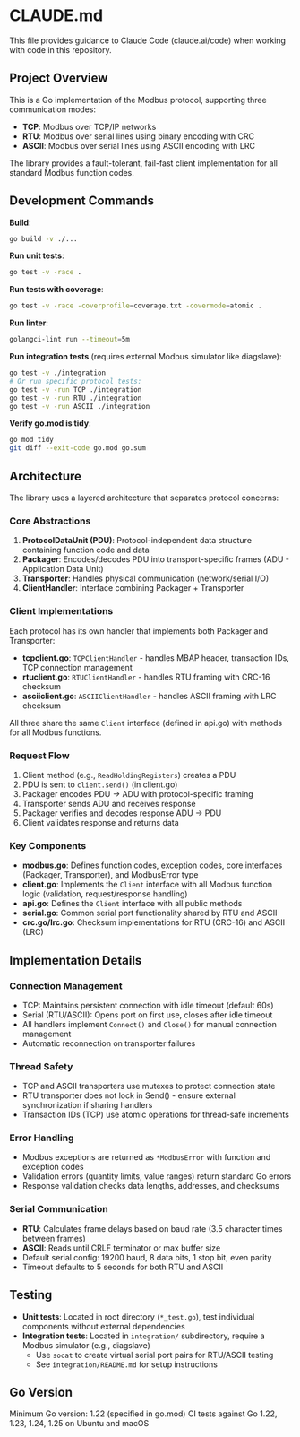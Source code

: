 # CLAUDE.md

This file provides guidance to Claude Code (claude.ai/code) when working with code in this repository.

## Project Overview

This is a Go implementation of the Modbus protocol, supporting three communication modes:
- **TCP**: Modbus over TCP/IP networks
- **RTU**: Modbus over serial lines using binary encoding with CRC
- **ASCII**: Modbus over serial lines using ASCII encoding with LRC

The library provides a fault-tolerant, fail-fast client implementation for all standard Modbus function codes.

## Development Commands

**Build**:
```bash
go build -v ./...
```

**Run unit tests**:
```bash
go test -v -race .
```

**Run tests with coverage**:
```bash
go test -v -race -coverprofile=coverage.txt -covermode=atomic .
```

**Run linter**:
```bash
golangci-lint run --timeout=5m
```

**Run integration tests** (requires external Modbus simulator like diagslave):
```bash
go test -v ./integration
# Or run specific protocol tests:
go test -v -run TCP ./integration
go test -v -run RTU ./integration
go test -v -run ASCII ./integration
```

**Verify go.mod is tidy**:
```bash
go mod tidy
git diff --exit-code go.mod go.sum
```

## Architecture

The library uses a layered architecture that separates protocol concerns:

### Core Abstractions

1. **ProtocolDataUnit (PDU)**: Protocol-independent data structure containing function code and data
2. **Packager**: Encodes/decodes PDU into transport-specific frames (ADU - Application Data Unit)
3. **Transporter**: Handles physical communication (network/serial I/O)
4. **ClientHandler**: Interface combining Packager + Transporter

### Client Implementations

Each protocol has its own handler that implements both Packager and Transporter:

- **tcpclient.go**: `TCPClientHandler` - handles MBAP header, transaction IDs, TCP connection management
- **rtuclient.go**: `RTUClientHandler` - handles RTU framing with CRC-16 checksum
- **asciiclient.go**: `ASCIIClientHandler` - handles ASCII framing with LRC checksum

All three share the same `Client` interface (defined in api.go) with methods for all Modbus functions.

### Request Flow

1. Client method (e.g., `ReadHoldingRegisters`) creates a PDU
2. PDU is sent to `client.send()` (in client.go)
3. Packager encodes PDU → ADU with protocol-specific framing
4. Transporter sends ADU and receives response
5. Packager verifies and decodes response ADU → PDU
6. Client validates response and returns data

### Key Components

- **modbus.go**: Defines function codes, exception codes, core interfaces (Packager, Transporter), and ModbusError type
- **client.go**: Implements the `Client` interface with all Modbus function logic (validation, request/response handling)
- **api.go**: Defines the `Client` interface with all public methods
- **serial.go**: Common serial port functionality shared by RTU and ASCII
- **crc.go/lrc.go**: Checksum implementations for RTU (CRC-16) and ASCII (LRC)

## Implementation Details

### Connection Management

- TCP: Maintains persistent connection with idle timeout (default 60s)
- Serial (RTU/ASCII): Opens port on first use, closes after idle timeout
- All handlers implement `Connect()` and `Close()` for manual connection management
- Automatic reconnection on transporter failures

### Thread Safety

- TCP and ASCII transporters use mutexes to protect connection state
- RTU transporter does not lock in Send() - ensure external synchronization if sharing handlers
- Transaction IDs (TCP) use atomic operations for thread-safe increments

### Error Handling

- Modbus exceptions are returned as `*ModbusError` with function and exception codes
- Validation errors (quantity limits, value ranges) return standard Go errors
- Response validation checks data lengths, addresses, and checksums

### Serial Communication

- **RTU**: Calculates frame delays based on baud rate (3.5 character times between frames)
- **ASCII**: Reads until CRLF terminator or max buffer size
- Default serial config: 19200 baud, 8 data bits, 1 stop bit, even parity
- Timeout defaults to 5 seconds for both RTU and ASCII

## Testing

- **Unit tests**: Located in root directory (`*_test.go`), test individual components without external dependencies
- **Integration tests**: Located in `integration/` subdirectory, require a Modbus simulator (e.g., diagslave)
  - Use `socat` to create virtual serial port pairs for RTU/ASCII testing
  - See `integration/README.md` for setup instructions

## Go Version

Minimum Go version: 1.22 (specified in go.mod)
CI tests against Go 1.22, 1.23, 1.24, 1.25 on Ubuntu and macOS
